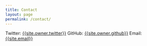 ```yaml
---
title: Contact
layout: page
permalink: /contact/
---
```


Twitter: <a href="http://twitter.com/{{site.owner.twitter}}">{{site.owner.twitter}}</a>
GitHub: <a href="http://github.com/{{site.owner.github}}">{{site.owner.github}}</a>
Email: <a href="mailto:{{site.email}}">{{site.email}}</a>